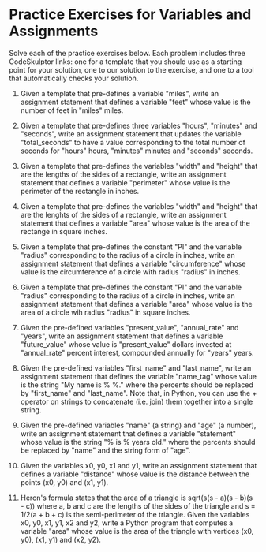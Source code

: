 # Practice Exercises for Variables and Assignments

Solve each of the practice exercises below. Each problem includes three CodeSkulptor links: one for a template that you should use as a starting point for your solution, one to our solution to the exercise, and one to a tool that automatically checks your solution.

1. Given a template that pre-defines a variable "miles", write an assignment statement that defines a variable "feet" whose value is the number of feet in "miles" miles.

2. Given a template that pre-defines three variables "hours", "minutes" and "seconds", write an assignment statement that updates the variable "total_seconds" to have a value corresponding to the total number of seconds for "hours" hours, "minutes" minutes and "seconds" seconds.

3. Given a template that pre-defines the variables "width" and "height" that are the lengths of the sides of a rectangle, write an assignment statement that defines a variable "perimeter" whose value is the perimeter of the rectangle in inches.

4. Given a template that pre-defines the variables "width" and "height" that are the lenghts of the sides of a rectangle, write an assignment statement that defines a variable "area" whose value is the area of the rectange in square inches.

5. Given a template that pre-defines the constant "PI" and the variable "radius" corresponding to the radius of a circle in inches, write an assignment statement that defines a variable "circumference" whose value is the circumference of a circle with radius "radius" in inches.

6. Given a template that pre-defines the constant "PI" and the variable "radius" corresponding to the radius of a circle in inches, write an assignment statement that defines a variable "area" whose value is the area of a circle wih radius "radius" in square inches.

7. Given the pre-defined variables "present_value", "annual_rate" and "years", write an assignment statement that defines a variable "future_value" whose value is "present_value" dollars invested at "annual_rate" percent interest, compounded annually for "years" years.

8. Given the pre-defined variables "first_name" and "last_name", write an assignment statement that defines the variable "name_tag" whose value is the string "My name is % %." where the percents should be replaced by "first_name" and "last_name". Note that, in Python, you can use the + operator on strings to concatenate (i.e. join) them together into a single string.

9. Given the pre-defined variables "name" (a string) and "age" (a number), write an assignment statement that defines a variable "statement" whose value is the string "% is % years old." where the percents should be replaced by "name" and the string form of "age".

10. Given the variables x0, y0, x1 and y1, write an assignment statement that defines a variable "distance" whose value is the distance between the points (x0, y0) and (x1, y1).

11. Heron's formula states that the area of a triangle is sqrt(s(s - a)(s - b)(s - c)) where a, b and c are the lengths of the sides of the triangle and s = 1/2(a + b + c) is the semi-perimeter of the triangle. Given the variables x0, y0, x1, y1, x2 and y2, write a Python program that computes a variable "area" whose value is the area of the triangle with vertices (x0, y0), (x1, y1) and (x2, y2).